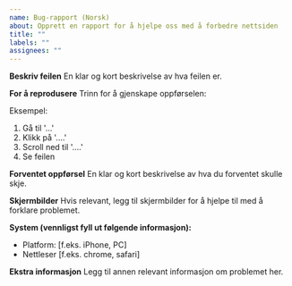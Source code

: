 ```yaml
---
name: Bug-rapport (Norsk)
about: Opprett en rapport for å hjelpe oss med å forbedre nettsiden
title: ""
labels: ""
assignees: ""
---
```


**Beskriv feilen**
En klar og kort beskrivelse av hva feilen er.

**For å reprodusere**
Trinn for å gjenskape oppførselen:

Eksempel:

1. Gå til '...'
2. Klikk på '....'
3. Scroll ned til '....'
4. Se feilen

**Forventet oppførsel**
En klar og kort beskrivelse av hva du forventet skulle skje.

**Skjermbilder**
Hvis relevant, legg til skjermbilder for å hjelpe til med å forklare problemet.

**System (vennligst fyll ut følgende informasjon):**

- Platform: [f.eks. iPhone, PC]
- Nettleser [f.eks. chrome, safari]

**Ekstra informasjon**
Legg til annen relevant informasjon om problemet her.
